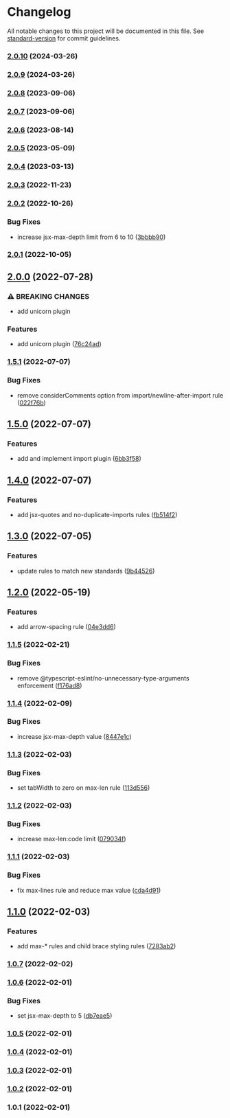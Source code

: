 # Changelog

All notable changes to this project will be documented in this file. See [standard-version](https://github.com/conventional-changelog/standard-version) for commit guidelines.

### [2.0.10](https://github.com/growthops-digital/eslint-config/compare/v2.0.8...v2.0.10) (2024-03-26)

### [2.0.9](https://github.com/growthops-digital/eslint-config/compare/v2.0.8...v2.0.9) (2024-03-26)

### [2.0.8](https://github.com/growthops-digital/eslint-config/compare/v2.0.7...v2.0.8) (2023-09-06)

### [2.0.7](https://github.com/growthops-digital/eslint-config/compare/v2.0.6...v2.0.7) (2023-09-06)

### [2.0.6](https://github.com/growthops-digital/eslint-config/compare/v2.0.5...v2.0.6) (2023-08-14)

### [2.0.5](https://github.com/growthops-digital/eslint-config/compare/v2.0.4...v2.0.5) (2023-05-09)

### [2.0.4](https://github.com/growthops-digital/eslint-config/compare/v2.0.3...v2.0.4) (2023-03-13)

### [2.0.3](https://github.com/growthops-digital/eslint-config/compare/v2.0.2...v2.0.3) (2022-11-23)

### [2.0.2](https://github.com/growthops-digital/eslint-config/compare/v2.0.1...v2.0.2) (2022-10-26)


### Bug Fixes

* increase jsx-max-depth limit from 6 to 10 ([3bbbb90](https://github.com/growthops-digital/eslint-config/commit/3bbbb90cd07da89504eef7855e25e9490b63fb39))

### [2.0.1](https://github.com/growthops-digital/eslint-config/compare/v2.0.0...v2.0.1) (2022-10-05)

## [2.0.0](https://github.com/growthops-digital/eslint-config/compare/v1.5.1...v2.0.0) (2022-07-28)


### ⚠ BREAKING CHANGES

* add unicorn plugin

### Features

* add unicorn plugin ([76c24ad](https://github.com/growthops-digital/eslint-config/commit/76c24ad86090fb30bddb850e131c77f8effe93c0))

### [1.5.1](https://github.com/growthops-digital/eslint-config/compare/v1.5.0...v1.5.1) (2022-07-07)


### Bug Fixes

* remove considerComments option from import/newline-after-import rule ([022f76b](https://github.com/growthops-digital/eslint-config/commit/022f76b029fe08b70f98b30aedd7f163b4238eef))

## [1.5.0](https://github.com/growthops-digital/eslint-config/compare/v1.4.0...v1.5.0) (2022-07-07)


### Features

* add and implement import plugin ([6bb3f58](https://github.com/growthops-digital/eslint-config/commit/6bb3f58b3578a1490b86213e761df54e443cd606))

## [1.4.0](https://github.com/growthops-digital/eslint-config/compare/v1.3.0...v1.4.0) (2022-07-07)


### Features

* add jsx-quotes and no-duplicate-imports rules ([fb514f2](https://github.com/growthops-digital/eslint-config/commit/fb514f2a629edcfc1f33b8023c893c4ffead4766))

## [1.3.0](https://github.com/growthops-digital/eslint-config/compare/v1.2.0...v1.3.0) (2022-07-05)


### Features

* update rules to match new standards ([9b44526](https://github.com/growthops-digital/eslint-config/commit/9b44526d9bb60db722d8bd8c41b7646228fc9598))

## [1.2.0](https://github.com/growthops-digital/eslint-config/compare/v1.1.5...v1.2.0) (2022-05-19)


### Features

* add arrow-spacing rule ([04e3dd6](https://github.com/growthops-digital/eslint-config/commit/04e3dd6020420c9e7daf7760199cbeefba23db4f))

### [1.1.5](https://github.com/growthops-digital/eslint-config/compare/v1.1.4...v1.1.5) (2022-02-21)


### Bug Fixes

* remove @typescript-eslint/no-unnecessary-type-arguments enforcement ([f176ad8](https://github.com/growthops-digital/eslint-config/commit/f176ad8cc27144a1e81618068bf19225c7fba828))

### [1.1.4](https://github.com/growthops-digital/eslint-config/compare/v1.1.3...v1.1.4) (2022-02-09)


### Bug Fixes

* increase jsx-max-depth value ([8447e1c](https://github.com/growthops-digital/eslint-config/commit/8447e1ccca3d80e5fda3365f45c47d0cfcbef417))

### [1.1.3](https://github.com/growthops-digital/eslint-config/compare/v1.1.2...v1.1.3) (2022-02-03)


### Bug Fixes

* set tabWidth to zero on max-len rule ([113d556](https://github.com/growthops-digital/eslint-config/commit/113d556ca341d8ef7254ef92858f575c16006847))

### [1.1.2](https://github.com/growthops-digital/eslint-config/compare/v1.1.1...v1.1.2) (2022-02-03)


### Bug Fixes

* increase max-len:code limit ([079034f](https://github.com/growthops-digital/eslint-config/commit/079034f9c5d6aacec8eb4148b8ed4436d4c14c2e))

### [1.1.1](https://github.com/growthops-digital/eslint-config/compare/v1.1.0...v1.1.1) (2022-02-03)


### Bug Fixes

* fix max-lines rule and reduce max value ([cda4d91](https://github.com/growthops-digital/eslint-config/commit/cda4d91d86360f385b5f880ed206421156c84172))

## [1.1.0](https://github.com/growthops-digital/eslint-config/compare/v1.0.7...v1.1.0) (2022-02-03)


### Features

* add max-* rules and child brace styling rules ([7283ab2](https://github.com/growthops-digital/eslint-config/commit/7283ab2f5fd97dff7b031a6975d57e28b18a7cfc))

### [1.0.7](https://github.com/growthops-digital/eslint-config/compare/v1.0.6...v1.0.7) (2022-02-02)

### [1.0.6](https://github.com/growthops-digital/eslint-config/compare/v1.0.5...v1.0.6) (2022-02-01)


### Bug Fixes

* set jsx-max-depth to 5 ([db7eae5](https://github.com/growthops-digital/eslint-config/commit/db7eae5e47f63092b8312cbbad74391ed64f60c8))

### [1.0.5](https://github.com/growthops-digital/eslint-config/compare/v1.0.4...v1.0.5) (2022-02-01)

### [1.0.4](https://github.com/growthops-digital/eslint-config/compare/v1.0.3...v1.0.4) (2022-02-01)

### [1.0.3](https://github.com/growthops-digital/eslint-config/compare/v1.0.2...v1.0.3) (2022-02-01)

### [1.0.2](https://github.com/growthops-digital/eslint-config/compare/v1.0.1...v1.0.2) (2022-02-01)

### 1.0.1 (2022-02-01)
